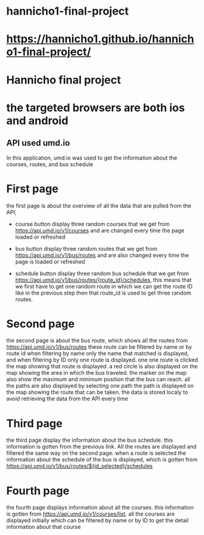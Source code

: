 # hannicho1-final-project
# https://hannicho1.github.io/hannicho1-final-project/
# Hannicho final project
# the targeted browsers are both ios and android
## API used umd.io

In this application, umd.io was used to get the information about the courses, routes, and bus schedule
 
# First page
the first page is about the overview of all the data that are pulled from the API,
- course button display three random courses that we get from https://api.umd.io/v1/courses and are changed every time the page loaded or refreshed
 
- bus button display three random routes that we get from https://api.umd.io/v1/bus/routes and are also changed every time the page is loaded or refreshed
 
- schedule button display three random bus schedule that we get from https://api.umd.io/v1/bus/routes/{route_id}/schedules, this means that we first have to get one random route in which we can get the route ID like in the previous step then that route_id is used to get three random routes.
 
# Second page
 
the second page is about the bus route, which shows all the routes from https://api.umd.io/v1/bus/routes
these route can be filtered by name or by route id
when filtering by name only the name that matched is displayed, and when filtering by ID only one route is displayed.
one one route is clicked the map showing that route is displayed. a red circle is also displayed on the map showing the area in which the bus traveled. the marker on the map also show the maximum and minimum position that the bus can reach. all the paths are also displayed
by selecting one path the path is displayed on the map showing the route that can be taken. the data is stored localy to avoid retrieving the data from the API every time
 
# Third page
 
the third page display the information about the bus schedule. this information is gotten from the previous link. All the routes are displayed and filtered the same way on the second page. when a route is selected the information about the schedule of the bus is displayed, which is gotten from https://api.umd.io/v1/bus/routes/${id_selected}/schedules
 
 
# Fourth page
 
the fourth page displays information about all the courses. this information is gotten from https://api.umd.io/v1/courses/list. all the courses are displayed initially which can be filtered by name or by ID to get the detail information about that course
